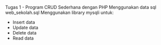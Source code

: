 Tugas 1 - Program CRUD Sederhana dengan PHP Menggunakan data sql web_sekolah.sql
Menggunakan library mysqli untuk:
- Insert data
- Update data
- Delete data
- Read data

